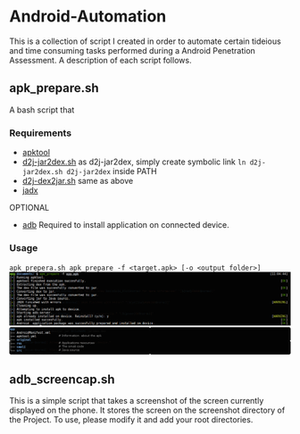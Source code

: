 # Android-Automation
This is a collection of script I created in order to automate certain tideious and time consuming tasks performed during a Android Penetration Assessment. A description of each script follows.
## apk_prepare.sh
A bash script that 
### Requirements
* [apktool](https://ibotpeaches.github.io/Apktool/install/)
* [d2j-jar2dex.sh](https://github.com/ufologist/onekey-decompile-apk/blob/master/onekey-decompile-apk/_tools/dex2jar/d2j-jar2dex.sh) as d2j-jar2dex, simply create symbolic link `ln d2j-jar2dex.sh d2j-jar2dex` inside PATH
* [d2j-dex2jar.sh](https://github.com/ufologist/onekey-decompile-apk/blob/master/onekey-decompile-apk/_tools/dex2jar/d2j-dex2jar.sh) same as above
* [jadx](https://github.com/skylot/jadx#building-from-source)

OPTIONAL
* [adb](https://developer.android.com/studio/command-line/adb.html) Required to install application on connected device.

### Usage
`apk_prepera.sh apk_prepare -f <target.apk> [-o <output folder>]`
![apk_repare sample run](screenshots/apk_prepare-screenshot.png)
![apk_repare sample run](screenshots/apk_prepare_tree.png)
## adb_screencap.sh
This is a simple script that takes a screenshot of the screen currently displayed on the phone. It stores the screen on the screenshot directory of the Project. To use, please modify it and add your root directories. 
